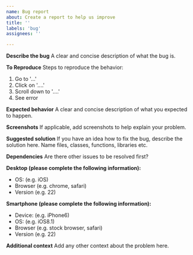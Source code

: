 ```yaml
---
name: Bug report
about: Create a report to help us improve
title: ''
labels: 'bug'
assignees: ''

---
```


**Describe the bug**
A clear and concise description of what the bug is.

**To Reproduce**
Steps to reproduce the behavior:
1. Go to '...'
2. Click on '....'
3. Scroll down to '....'
4. See error

**Expected behavior**
A clear and concise description of what you expected to happen.

**Screenshots**
If applicable, add screenshots to help explain your problem.

**Suggested solution**
If you have an idea how to fix the bug, describe the solution here. Name files, classes, functions, libraries etc.

**Dependencies**
Are there other issues to be resolved first?

**Desktop (please complete the following information):**
-  OS: (e.g. iOS)
-  Browser (e.g. chrome, safari)
-  Version (e.g. 22)

**Smartphone (please complete the following information):**
-  Device: (e.g. iPhone6)
-  OS: (e.g. iOS8.1)
-  Browser (e.g. stock browser, safari)
-  Version (e.g. 22)

**Additional context**
Add any other context about the problem here.
